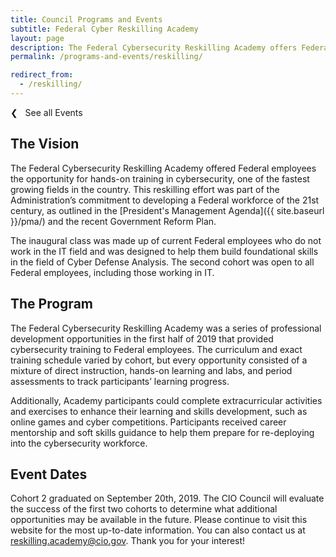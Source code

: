 ```yaml
---
title: Council Programs and Events
subtitle: Federal Cyber Reskilling Academy
layout: page
description: The Federal Cybersecurity Reskilling Academy offers Federal employees the opportunity for hands-on training in cybersecurity, one of the fastest growing fields in the country.
permalink: /programs-and-events/reskilling/

redirect_from:
  - /reskilling/
---
```

<p><a class="text-primary-dark text-bold margin-bottom-2" href="{{ site.baseurl }}/programs-and-events/" style="text-decoration:none;">❮ &nbsp; See all Events</a></p>

## The Vision ##
The Federal Cybersecurity Reskilling Academy offered Federal employees the opportunity for hands-on training in cybersecurity, one of the fastest growing fields in the country. This reskilling effort was part of the Administration’s commitment to developing a Federal workforce of the 21st century, as outlined in the [President's Management Agenda]({{ site.baseurl }}/pma/) and the recent Government Reform Plan.

The inaugural class was made up of current Federal employees who do not work in the IT field and was designed to help them build foundational skills in the field of Cyber Defense Analysis. The second cohort was open to all Federal employees, including those working in IT.

## The Program ##
The Federal Cybersecurity Reskilling Academy was a series of professional development opportunities in the first half of 2019 that provided cybersecurity training to Federal employees. The curriculum and exact training schedule varied by cohort, but every opportunity consisted of a mixture of direct instruction, hands-on learning and labs, and period assessments to track participants’ learning progress.

Additionally, Academy participants could complete extracurricular activities and exercises to enhance their learning and skills development, such as online games and cyber competitions. Participants received career mentorship and soft skills guidance to help them prepare for re-deploying into the cybersecurity workforce.

## Event Dates ##
Cohort 2 graduated on September 20th, 2019. The CIO Council will evaluate the success of the first two cohorts to determine what additional opportunities may be available in the future. Please continue to visit this website for the most up-to-date information. You can also contact us at [reskilling.academy@cio.gov](mailto:reskilling.academy@cio.gov). Thank you for your interest!

&nbsp;
